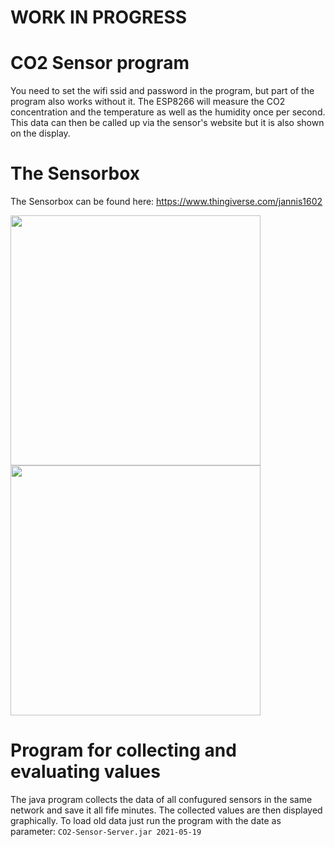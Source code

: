 # WORK IN PROGRESS

# CO2 Sensor program
You need to set the wifi ssid and password in the program, but part of the program also works without it. The ESP8266 will measure the CO2 concentration and the temperature as well as the humidity once per second. This data can then be called up via the sensor's website but it is also shown on the display.


# The Sensorbox

The Sensorbox can be found here: https://www.thingiverse.com/jannis1602


<img src="https://user-images.githubusercontent.com/63098334/118721074-addcd480-b82a-11eb-88e6-029365b56ccb.jpg" width="400">
<img src="https://user-images.githubusercontent.com/63098334/118721090-b503e280-b82a-11eb-996c-d8ba4c107b9e.jpg" width="400">


# Program for collecting and evaluating values
The java program collects the data of all confugured sensors in the same network and save it all fife minutes. The collected values are then displayed graphically.
To load old data just run the program with the date as parameter: ``CO2-Sensor-Server.jar 2021-05-19``
